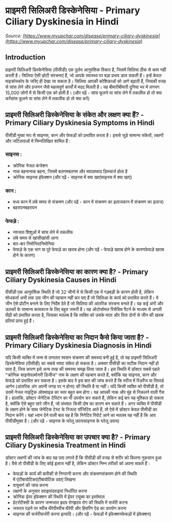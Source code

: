 # प्राइमरी सिलिअरी डिस्केनेसिया - Primary Ciliary Dyskinesia in Hindi
_Source: [https://www.myupchar.com/disease/primary-ciliary-dyskinesia](https://www.myupchar.com/disease/primary-ciliary-dyskinesia)_

## Introduction
प्राइमरी सिलिअरी डिस्केनेसिया (पीसीडी) एक दुर्लभ आनुवंशिक विकार है, जिसमें सिलिया ठीक से काम नहीं करती है। सिलिया ऐसी छोटी संरचनाएं हैं, जो आपके स्वास्थ्य पर बड़ा प्रभाव डाल सकती हैं। इन्हें केवल माइक्रोस्कोप के जरिए ही देखा जा सकता है। सिलिया आपकी कोशिकाओं को आगे बढ़ाती हैं, जिसकी वजह से सांस लेने और प्रजनन जैसे महत्वपूर्ण कार्यों में मदद मिलती है। यह बीमारीबीमारी दुनिया भर में लगभग 15,000 लोगों में से किसी एक को होती है।
(और पढ़ें - सांस फूलने या सांस लेने में तकलीफ हो तो क्या करेंसांस फूलने या सांस लेने में तकलीफ हो तो क्या करें)

## प्राइमरी सिलिअरी डिस्केनेसिया के संकेत और लक्षण क्या हैं? - Primary Ciliary Dyskinesia Symptoms in Hindi
पीसीडी मुख्य रूप से साइनस, कान और फेफड़ों को प्रभावित करता है। इससे जुड़े सामान्य संकेतों, लक्षणों और जटिलताओं में निम्नलिखित शामिल हैं :
### साइनस :
- क्रोनिक नेजल कंजेशन
- नाक बहनानाक बहना, जिसमें बलगमबलगम और मवादमवाद डिस्चार्ज होता है
- क्रोनिक साइनस इंफेक्शन (और पढ़ें - साइनस में क्या खाएंसाइनस में क्या खाएं)
### कान :
- मध्य कान में लंबे समय से संक्रमण (और पढ़ें - कान में संक्रमण का इलाजकान में संक्रमण का इलाज)
- बहरापनबहरापन
### फेफड़े :
- नवजात शिशुओं में सांस लेने में तकलीफ
- लंबे समय से खांसीखांसी आना
- बार-बार निमोनियानिमोनिया
- फेफड़े के एक भाग या पूरे फेफड़े का खराब होना
(और पढ़ें - फेफड़े खराब होने के कारणफेफड़े खराब होने के कारण)

## प्राइमरी सिलिअरी डिस्केनेसिया का कारण क्या है? - Primary Ciliary Dyskinesia Causes in Hindi
पीसीडी एक आनुवंशिक स्थिति है जो 32 जीनों में से किसी एक में गड़बड़ी के कारण होती है, लेकिन शोधकर्ता अभी तक उस जीन की पहचान नहीं कर पाए हैं जो सिलिआ के कार्य को प्रभावित करते हैं। ये जीन ऐसे प्रोटीन बनाने के लिए निर्देश देते हैं जो सिलिया की आंतरिक संरचना बनाते हैं। यह कई अंगों और ऊतकों के सामान्य कामकाज के लिए बहुत जरूरी है।
यह ऑटोसोमल रिसेसिव पैटर्न के माध्यम से अगली पीढ़ी को प्रभावित करता है, जिसका मतलब है कि व्यक्ति को उसके माता और पिता दोनों से जीन की खराब प्रतियां प्राप्त हुई हैं।

## प्राइमरी सिलिअरी डिस्केनेसिया का निदान कैसे किया जाता है? - Primary Ciliary Dyskinesia Diagnosis in Hindi
यदि किसी व्यक्ति में जन्म से लगातार श्वसन संक्रमण की समस्या बनी हुई है, तो यह प्राइमरी सिलिअरी डिस्केनेसिया (पीसीडी) का सबसे स्पष्ट संकेत हो सकता है। अक्सर पीसीडी का सटीक निदान नहीं हो पाता है, जिस कारण इसे अन्य तरह की समस्या समझ लिया जाता है।
इस स्थिति में डॉक्टर सबसे पहले "क्रोनिक साइनोपल्मोनरी डिजीज" नाम के लक्षण की पहचान करते हैं, क्योंकि यह साइनस, कान और फेफड़े को प्रभावित कर सकता है। इसके बाद वे इस बात की जांच करते हैं कि मरीज में रिअरैंज या रिवर्स्ड आर्गन (आंतरिक अंग अपनी जगह पर न होना) की स्थिति है या नहीं।
यदि किसी व्यक्ति को पीसीडी है, तो उसमें नेजल नाइट्रिक ऑक्साइड का स्तर बहुत कम होगा। यह आपकी नाक और मुंह से निकलने वाली गैस है।
हालांकि, डॉक्टर जेनेटिक टेस्टिंग का भी उपयोग कर सकते हैं, लेकिन कई बार यह मुश्किल हो सकता है, क्योंकि ऐसे बहुत सारे जीन हैं, जो संभवतः किसी दोष का कारण बन सकते हैं।
अगर व्यक्ति में पीसीडी के लक्षण होने के साथ जेनेटिक टेस्ट के रिजल्ट पॉजिटिव आते हैं, तो ऐसे में डॉक्टर केवल पीसीडी का निदान करेंगे। यहां ध्यान देने वाली बात यह है कि निगेटिव रिपोर्ट आने का मतलब यह नहीं है कि आप पीसीडीमुक्त है।
(और पढ़ें - साइनस के घरेलू उपायसाइनस के घरेलू उपाय)

## प्राइमरी सिलिअरी डिस्केनेसिया का उपचार क्या है? - Primary Ciliary Dyskinesia Treatment in Hindi
डॉक्टर लक्षणों की जांच के बाद यह पता लगाते हैं कि पीसीडी की वजह से शरीर को कितना नुकसान हुआ है। वैसे तो पीसीडी के लिए कोई इलाज नहीं है, लेकिन डॉक्टर निम्न तरीकों को अपना सकते हैं :
- फेफड़ों के कार्य की बारीकी से निगरानी करना और संक्रमणसंक्रमण होने की स्थिति में एंटीबायोटिकएंटीबायोटिक दवाएं लिखना
- वायुमार्ग की जांच करना
- लक्षणों के अनुसार दवाइयांदवाइयां निर्धारित करना
- क्रोनिक ईयर इंफेक्शन की स्थिति में ईयर ट्यूब्स का इस्तेमाल
- हेटरोटैक्सी के कारण जन्मजात हृदय रोगहृदय रोग की स्थिति में सर्जरी करना
- जरूरत पड़ने पर स्पीच थैरेपीस्पीच थैरेपी और हियरिंग ऐड का उपयोग करना
- साइनस की सर्जरीसर्जरी करना इत्यादि।
(और पढ़ें - फेफड़ों में इंफेक्शनफेफड़ों में इंफेक्शन)


